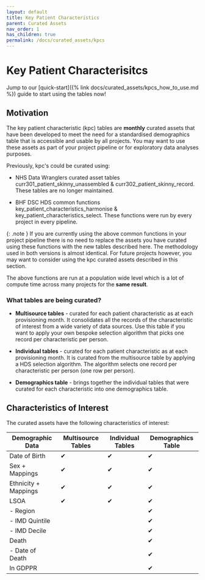 ```yaml
---
layout: default
title: Key Patient Characteristics
parent: Curated Assets
nav_order: 1
has_children: true
permalink: /docs/curated_assets/kpcs
---
```


# Key Patient Characterisitcs

Jump to our [quick-start]({% link docs/curated_assets/kpcs_how_to_use.md %}) guide to start using the tables now!

## Motivation

The key patient characteristic (kpc) tables are **monthly** curated assets that have been developed to meet the need for a standardised demographics table that is accessible and usable by all projects. You may want to use these assets as part of your project pipeline or for exploratory data analyses purposes.

 
Previously, kpc's could be curated using:

* NHS Data Wranglers curated asset tables curr301_patient_skinny_unassembled & curr302_patient_skinny_record. These tables are no longer maintained.

* BHF DSC HDS common functions key_patient_characteristics_harmonise & key_patient_characteristics_select. These functions were run by every project in every pipeline.

{: .note }
If you are currently using the above common functions in your project pipeline there is no need to replace the assets you have curated using these functions with the new tables described here. The methodology used in both versions is almost identical. For future projects however, you may want to consider using the kpc curated assets described in this section.


The above functions are run at a population wide level which is a lot of compute time across many projects for the **same result**.

### What tables are being curated?

* **Multisource tables** - curated for each patient characteristic as at each provisioning month. It consolidates all the records of the characteristic of interest from a wide variety of data sources. Use this table if you want to apply your own bespoke selection algorithm that picks one record per characteristic per person.

* **Individual tables** - curated for each patient characteristic as at each provisioning month. It is curated from the multisource table by applying a HDS selection algorithm. The algorithm selects one record per characteristic per person (one row per person).

* **Demographics table** - brings together the individual tables that were curated for each characteristic into one demographics table. 


## Characteristics of Interest

The curated assets have the following characteristics of interest:

| Demographic Data       | Multisource Tables | Individual Tables | Demographics Table |
|------------------------|---------------------|-------------------|--------------------|
| Date of Birth          | ✔                   | ✔                 | ✔                  |
| Sex + Mappings         | ✔                   | ✔                 | ✔                  |
| Ethnicity + Mappings   | ✔                   | ✔                 | ✔                  |
| LSOA                   | ✔                   | ✔                 | ✔                  |
|   - Region             |                     |                   | ✔                  |
|   - IMD Quintile       |                     |                   | ✔                  |
|   - IMD Decile         |                     |                   | ✔                  |
| Death                  |                     |                   | ✔                  |
|   - Date of Death      |                     |                   | ✔                  |
| In GDPPR               |                     |                   | ✔                  |


